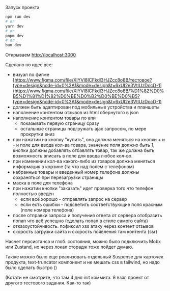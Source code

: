 Запуск проекта

```bash
npm run dev
# or
yarn dev
# or
pnpm dev
# or
bun dev
```

Открываем [http://localhost:3000](http://localhost:3000)

Сделано по идее все:
- визуал по фигме [https://www.figma.com/file/XIYVl8ICFkdl3HJZcc8o8B/тестовое?type=design&node-id=0%3A1&mode=design&t=6xUI2e3VtlUzDocD-1](https://www.figma.com/file/XIYVl8ICFkdl3HJZcc8o8B/%D1%82%D0%B5%D1%81%D1%82%D0%BE%D0%B2%D0%BE%D0%B5?type=design&node-id=0%3A1&mode=design&t=6xUI2e3VtlUzDocD-1)
- должен быть адаптирован под мобильные устройства и планшеты
- наполнение контентом отзывов из html обернутого в json
- наполнение контентом товары по апи
    - показывать первую страницу сразу
    - остальные страницы подгружать ajax запросом, по мере прокрутки вниз
- при нажатии на кнопку "купить", она должна меняться на кнопки + и - и поле для ввода кол-ва товара, значение поля должно быть 1, кнопки должны добавлять отбавлять товар, так же должна быть возможность вписать в поле для ввода любое кол-во.
- при изменении кол-ва какого-либо из товаров должна меняться информация в корзине (та что над полем с телефоном)
- набранные товары и введенный номер телефона должны сохраняться при перезагрузки страницы
- маска в поле для телефона
- при нажатии кнопки "заказать" идет проверка того что телефон полностью введен
    - если всё хорошо - отправлять запрос на сервер
    - если есть ошибки - подсветить соответствующие поля красным (поле номера телефона)
- после отправки запроса и получения ответа от сервера отобразить попап что всё успешно (сделать попап в стиле самого сайта)
- отказоустойчивость. пофиксил xss атаку через контент отзывов
- скорость загрузки сайта и скорость появления там контента (ssr)

Насчет персистанса и глоб. состояния, можно было подключить Mobx или Zustand, но через локал сторадж тоже пойдет думаю.

Также можно было еще реализовать отдельный Suspense для карточек продукта, text-truncator компонент и не мешать css в tailwind, но надо было сделать быстро ))

(Кстати не смотрите, что там 4 дня init коммита. Я взял проект от другого тестового задания. Как-то так)
